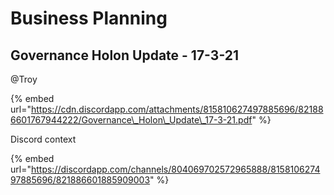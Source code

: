 # Business Planning

## Governance Holon Update - 17-3-21

@Troy

{% embed url="https://cdn.discordapp.com/attachments/815810627497885696/821886601767944222/Governance\_Holon\_Update\_17-3-21.pdf" %}

Discord context

{% embed url="https://discordapp.com/channels/804069702572965888/815810627497885696/821886601885909003" %}



